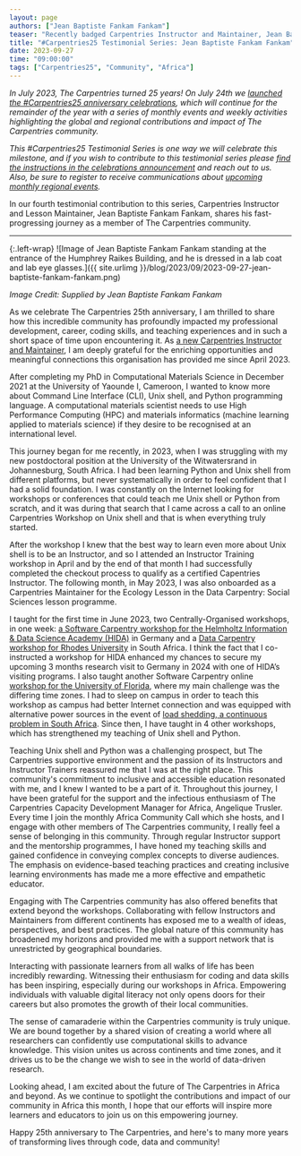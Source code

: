 ```yaml
---
layout: page
authors: ["Jean Baptiste Fankam Fankam"]
teaser: "Recently badged Carpentries Instructor and Maintainer, Jean Baptiste Fankam Fankam, shares his journey at The Carpentries on our 25th Anniversary"
title: "#Carpentries25 Testimonial Series: Jean Baptiste Fankam Fankam"
date: 2023-09-27
time: "09:00:00"
tags: ["Carpentries25", "Community", "Africa"]
---
```


_In July 2023, The Carpentries turned 25 years! On July 24th we [launched the #Carpentries25 anniversary celebrations](https://www.youtube.com/watch?v=VKAwEPLnqxA), which will continue for the remainder of the year with a series of monthly events and weekly activities highlighting the global and regional contributions and impact of The Carpentries community._

_This #Carpentries25 Testimonial Series is one way we will celebrate this milestone, and if you wish to contribute to this testimonial series please [find the instructions in the celebrations announcement](https://carpentries.org/blog/2023/07/carpentries25-campaign-announcement/) and reach out to us. Also, be sure to register to receive communications about [upcoming monthly regional events](https://www.eventbrite.com/e/the-carpentries-25th-anniversary-celebration-series-tickets-653267058357?aff=oddtdtcreator)._

In our fourth testimonial contribution to this series, Carpentries Instructor and Lesson Maintainer, Jean Baptiste Fankam Fankam, shares his fast-progressing journey as a member of The Carpentries community. 

-----------------------

{:.left-wrap}
![Image of Jean Baptiste Fankam Fankam standing at the entrance of the Humphrey Raikes Building, and he is dressed in a lab coat and lab eye glasses.]({{ site.urlimg }}/blog/2023/09/2023-09-27-jean-baptiste-fankam-fankam.png)

*Image Credit: Supplied by Jean Baptiste Fankam Fankam*

As we celebrate The Carpentries 25th anniversary, I am thrilled to share how this incredible community has profoundly impacted my professional development, career, coding skills, and teaching experiences and in such a short space of time upon encountering it. As [a new Carpentries Instructor and Maintainer](https://carpentries.org/blog/2023/05/welcome-new-lesson-maintainers/), I am deeply grateful for the enriching opportunities and meaningful connections this organisation has provided me since April 2023. 

After completing my PhD in Computational Materials Science in December 2021 at the University of Yaounde I, Cameroon, I wanted to know more about Command Line Interface (CLI), Unix shell, and Python programming language. A computational materials scientist needs to use High Performance Computing (HPC) and materials informatics (machine learning applied to materials science) if they desire to be recognised at an international level. 

This journey began for me recently, in 2023, when I was struggling with my new postdoctoral position at the University of the Witwatersrand in Johannesburg, South Africa. I had been learning Python and Unix shell from different platforms, but never systematically in order to feel confident that I had a solid foundation. I was constantly on the Internet looking for workshops or conferences that could teach me Unix shell or Python from scratch, and it was during that search that I came across a call to an online Carpentries Workshop on Unix shell and that is when everything truly started.

After the workshop I knew that the best way to learn even more about Unix shell is to be an Instructor, and so I attended an Instructor Training workshop in April and by the end of that month I had successfully completed the checkout process to qualify as a certified Capentries Instructor. The following month, in May 2023, I was also onboarded as a Carpentries Maintainer for the Ecology Lesson in the Data Carpentry: Social Sciences lesson programme. 

I taught for the first time in June 2023, two Centrally-Organised workshops, in one week: [a Software Carpentry workshop for the Helmholtz Information & Data Science Academy (HIDA)](2023-06-12-hida-online) in Germany and a [Data Carpentry workshop for Rhodes University](2023-06-12-SADiLaR-Python-Online) in South Africa. I think the fact that I co-instructed a workshop for HIDA enhanced my chances to secure my upcoming 3 months research visit to Germany in 2024 with one of HIDA’s visiting programs. I also taught another Software Carpentry online [workshop for the University of Florida](2023-06-26-ufl-online), where my main challenge was the differing time zones. I had to sleep on campus in order to teach this workshop as campus had better Internet connection and was equipped with alternative power sources in the event of [load shedding, a continuous problem in South Africa](https://carpentries.org/blog/2023/05/Wins-and-Challenges-of-Running-a-Carpentry-Workshop-in-South-Africa-during-Load-shedding/). Since then, I have taught in 4 other workshops, which has strengthened my teaching of Unix shell and Python. 

Teaching Unix shell and Python was a challenging prospect, but The Carpentries supportive environment and the passion of its Instructors and Instructor Trainers reassured me that I was at the right place. This community's commitment to inclusive and accessible education resonated with me, and I knew I wanted to be a part of it. Throughout this journey, I have been grateful for the support and the infectious enthusiasm of The Carpentries Capacity Development Manager for Africa, Angelique Trusler. Every time I join the monthly Africa Community Call which she hosts, and I engage with other members of The Carpentries community, I really feel a sense of belonging in this community. Through regular Instructor support and the mentorship programmes, I have honed my teaching skills and gained confidence in conveying complex concepts to diverse audiences. The emphasis on evidence-based teaching practices and creating inclusive learning environments has made me a more effective and empathetic educator. 

Engaging with The Carpentries community has also offered benefits that extend beyond the workshops. Collaborating with fellow Instructors and Maintainers from different continents has exposed me to a wealth of ideas, perspectives, and best practices. The global nature of this community has broadened my horizons and provided me with a support network that is unrestricted by geographical boundaries. 

Interacting with passionate learners from all walks of life has been incredibly rewarding. Witnessing their enthusiasm for coding and data skills has been inspiring, especially during our workshops in Africa. Empowering individuals with valuable digital literacy not only opens doors for their careers but also promotes the growth of their local communities. 

The sense of camaraderie within the Carpentries community is truly unique. We are bound together by a shared vision of creating a world where all researchers can confidently use computational skills to advance knowledge. This vision unites us across continents and time zones, and it drives us to be the change we wish to see in the world of data-driven research. 

Looking ahead, I am excited about the future of The Carpentries in Africa and beyond. As we continue to spotlight the contributions and impact of our community in Africa this month, I hope that our efforts will inspire more learners and educators to join us on this empowering journey. 

Happy 25th anniversary to The Carpentries, and here's to many more years of transforming lives through code, data and community! 